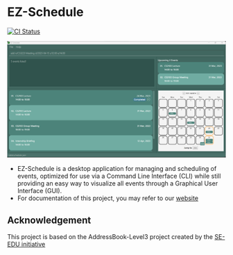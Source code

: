 # EZ-Schedule
[![CI Status](https://github.com/AY2223S2-CS2103-W17-3/tp/workflows/Java%20CI/badge.svg)](
https://github.com/AY2223S2-CS2103-W17-3/tp/actions)

![Ui](docs/images/Ui.png)

* EZ-Schedule is a desktop application for managing and scheduling of events,
  optimized for use via a Command Line Interface (CLI)
  while still providing an easy way to visualize all events through a Graphical User Interface (GUI).
* For documentation of this project, you may refer to our [website](https://ay2223s2-cs2103-w17-3.github.io/tp/)

## Acknowledgement
This project is based on the AddressBook-Level3 project created by the [SE-EDU initiative](https://se-education.org)
